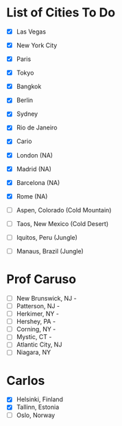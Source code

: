 # List of Cities To Do
- [x] Las Vegas
- [x] New York City
- [x] Paris
- [x] Tokyo
- [x] Bangkok
- [x] Berlin
- [x] Sydney
- [x] Rio de Janeiro
- [x] Cario
- [x] London (NA)
- [x] Madrid (NA)
- [x] Barcelona (NA)
- [x] Rome (NA)
- [ ] Aspen, Colorado (Cold Mountain)
- [ ] Taos, New Mexico (Cold Desert)
- [ ] Iquitos, Peru (Jungle)
- [ ] Manaus, Brazil (Jungle)


# Prof Caruso
- [ ] New Brunswick, NJ -
- [ ] Patterson, NJ -
- [ ] Herkimer, NY -
- [ ] Hershey, PA -
- [ ] Corning, NY -
- [ ] Mystic, CT -
- [ ] Atlantic City, NJ
- [ ] Niagara, NY

# Carlos

- [x] Helsinki, Finland
- [x] Tallinn, Estonia
- [ ] Oslo, Norway
